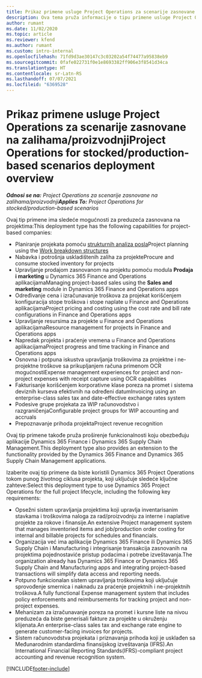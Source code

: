 ```yaml
---
title: Prikaz primene usluge Project Operations za scenarije zasnovane na zalihama/proizvodnji
description: Ova tema pruža informacije o tipu primene usluge Project Operations za scenarije zasnovane na zalihama/proizvodnji.
author: rumant
ms.date: 11/02/2020
ms.topic: article
ms.reviewer: kfend
ms.author: rumant
ms.custom: intro-internal
ms.openlocfilehash: 71fd9d3ae30147c3c03202a54f74477a95838eb9
ms.sourcegitcommit: 0fafe022731f0e1e8693382ff906e3f8541d34ca
ms.translationtype: HT
ms.contentlocale: sr-Latn-RS
ms.lasthandoff: 07/07/2021
ms.locfileid: "6369528"
---
```

# <a name="project-operations-for-stockedproduction-based-scenarios-deployment-overview"></a><span data-ttu-id="db645-103">Prikaz primene usluge Project Operations za scenarije zasnovane na zalihama/proizvodnji</span><span class="sxs-lookup"><span data-stu-id="db645-103">Project Operations for stocked/production-based scenarios deployment overview</span></span>

<span data-ttu-id="db645-104">_**Odnosi se na:** Project Operations za scenarije zasnovane na zalihama/proizvodnji_</span><span class="sxs-lookup"><span data-stu-id="db645-104">_**Applies To:** Project Operations for stocked/production-based scenarios_</span></span>


<span data-ttu-id="db645-105">Ovaj tip primene ima sledeće mogućnosti za preduzeća zasnovana na projektima:</span><span class="sxs-lookup"><span data-stu-id="db645-105">This deployment type has the following capabilities for project-based companies:</span></span>

- <span data-ttu-id="db645-106">Planiranje projekata pomoću [strukturnih analiza posla](work-breakdown-structures.md)</span><span class="sxs-lookup"><span data-stu-id="db645-106">Project planning using the [Work breakdown structures](work-breakdown-structures.md)</span></span>
- <span data-ttu-id="db645-107">Nabavka i potrošnja uskladištenih zaliha za projekte</span><span class="sxs-lookup"><span data-stu-id="db645-107">Procure and consume stocked inventory for projects</span></span>
- <span data-ttu-id="db645-108">Upravljanje prodajom zasnovanom na projektu pomoću modula **Prodaja i marketing** u Dynamics 365 Finance and Operations aplikacijama</span><span class="sxs-lookup"><span data-stu-id="db645-108">Managing project-based sales using the **Sales and marketing** module in Dynamics 365 Finance and Operations apps</span></span>
- <span data-ttu-id="db645-109">Određivanje cena i izračunavanje troškova za projekat korišćenjem konfiguracija stope troškova i stope naplate u Finance and Operations aplikacijama</span><span class="sxs-lookup"><span data-stu-id="db645-109">Project pricing and costing using the cost rate and bill rate configurations in Finance and Operations apps</span></span>
- <span data-ttu-id="db645-110">Upravljanje resursima za projekte u Finance and Operations aplikacijama</span><span class="sxs-lookup"><span data-stu-id="db645-110">Resource management for projects in Finance and Operations apps</span></span>
- <span data-ttu-id="db645-111">Napredak projekta i praćenje vremena u Finance and Operations aplikacijama</span><span class="sxs-lookup"><span data-stu-id="db645-111">Project progress and time tracking in Finance and Operations apps</span></span>
- <span data-ttu-id="db645-112">Osnovna i potpuna iskustva upravljanja troškovima za projektne i ne-projektne troškove sa prikupljanjem računa primenom OCR mogućnosti</span><span class="sxs-lookup"><span data-stu-id="db645-112">Expense management experiences for project and non-project expenses with receipt capture using OCR capabilities</span></span>
- <span data-ttu-id="db645-113">Fakturisanje korišćenjem korporativne klase poreza na promet i sistema deviznih kurseva efektivnih na određeni datum</span><span class="sxs-lookup"><span data-stu-id="db645-113">Invoicing using an enterprise-class sales tax and date-effective exchange rates system</span></span>
- <span data-ttu-id="db645-114">Podesive grupe projekata za WIP računovodstvo i razgraničenja</span><span class="sxs-lookup"><span data-stu-id="db645-114">Configurable project groups for WIP accounting and accruals</span></span>
- <span data-ttu-id="db645-115">Prepoznavanje prihoda projekta</span><span class="sxs-lookup"><span data-stu-id="db645-115">Project revenue recognition</span></span>

<span data-ttu-id="db645-116">Ovaj tip primene takođe pruža proširenje funkcionalnosti koju obezbeđuju aplikacije Dynamics 365 Finance i Dynamics 365 Supply Chain Management.</span><span class="sxs-lookup"><span data-stu-id="db645-116">This deployment type also provides an extension to the functionality provided by the Dynamics 365 Finance and Dynamics 365 Supply Chain Management applications.</span></span>

<span data-ttu-id="db645-117">Izaberite ovaj tip primene da biste koristili Dynamics 365 Project Operations tokom punog životnog ciklusa projekta, koji uključuje sledeće ključne zahteve:</span><span class="sxs-lookup"><span data-stu-id="db645-117">Select this deployment type to use Dynamics 365 Project Operations for the full project lifecycle, including the following key requirements:</span></span>

- <span data-ttu-id="db645-118">Opsežni sistem upravljanja projektima koji upravlja inventarisanim stavkama i troškovima naloga za rad/proizvodnju za interne i naplative projekte za rokove i finansije.</span><span class="sxs-lookup"><span data-stu-id="db645-118">An extensive Project management system that manages inventoried items and job/production order costing for internal and billable projects for schedules and financials.</span></span>
- <span data-ttu-id="db645-119">Organizacija već ima aplikacije Dynamics 365 Finance ili Dynamics 365 Supply Chain i Manufacturing i integrisanje transakcija zasnovanih na projektima pojednostaviće pristup podacima i potrebe izveštavanja.</span><span class="sxs-lookup"><span data-stu-id="db645-119">The organization already has Dynamics 365 Finance or Dynamics 365 Supply Chain and Manufacturing apps and integrating project-based transactions will simplify data access and reporting needs.</span></span>
- <span data-ttu-id="db645-120">Potpuno funkcionalan sistem upravljanja troškovima koji uključuje sprovođenje smernica i naknadu za praćenje projektnih i ne-projektnih troškova.</span><span class="sxs-lookup"><span data-stu-id="db645-120">A fully functional Expense management system that includes policy enforcements and reimbursements for tracking project and non-project expenses.</span></span>
- <span data-ttu-id="db645-121">Mehanizam za izračunavanje poreza na promet i kursne liste na nivou preduzeća da biste generisali fakture za projekte u okruženju klijenata.</span><span class="sxs-lookup"><span data-stu-id="db645-121">An enterprise-class sales tax and exchange rate engine to generate customer-facing invoices for projects.</span></span>
- <span data-ttu-id="db645-122">Sistem računovodstva projekata i priznavanja prihoda koji je usklađen sa Međunarodnim standardima finansijskog izveštavanja (IFRS).</span><span class="sxs-lookup"><span data-stu-id="db645-122">An International Financial Reporting Standards(IFRS)-compliant project accounting and revenue recognition system.</span></span>



[!INCLUDE[footer-include](../includes/footer-banner.md)]